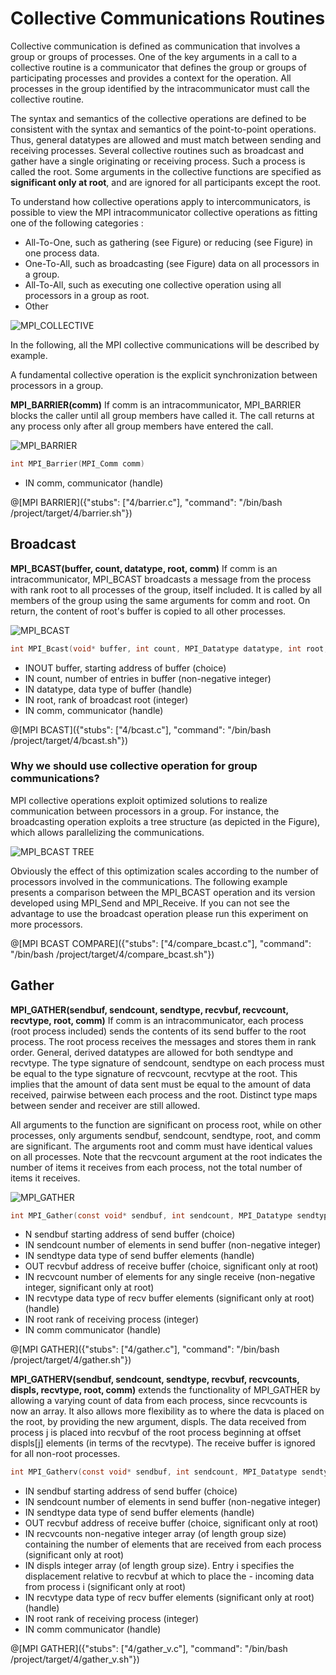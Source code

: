 # Collective Communications Routines

Collective communication is defined as communication that involves a group or groups of processes. One of the key arguments in a call to a collective routine is a communicator that defines the group or groups of participating processes and provides a context for the operation. All processes in the group identified by the intracommunicator must call the collective routine.

The syntax and semantics of the collective operations are defined to be consistent with the syntax and semantics of the point-to-point operations. Thus, general datatypes are allowed and must match between sending and receiving processes. Several collective routines such as broadcast and gather have a single originating or receiving process. Such a process is called the root. Some arguments in the collective functions are specified as **significant only at root**, and are ignored for all participants except the root. 

To understand how collective operations apply to intercommunicators, is possible to view the MPI intracommunicator collective operations as fitting one of the following categories :
- All-To-One, such as gathering (see Figure) or reducing (see Figure)  in one process data.
- One-To-All, such as broadcasting (see Figure)  data on all processors in a group.
- All-To-All, such as executing one collective operation using all processors in a group as root.
- Other

![MPI_COLLECTIVE](/img/coll-fig1-22.gif)

In the following, all the MPI collective communications will be described by example.

A fundamental collective operation is the explicit synchronization between processors in a group.

**MPI_BARRIER(comm)** If comm is an intracommunicator, MPI_BARRIER blocks the caller until all group members have called it. The call returns at any process only after all group members have entered the call.

![MPI_BARRIER](/img/barrier.png)

```c
int MPI_Barrier(MPI_Comm comm)
```
- IN comm, communicator (handle)


@[MPI BARRIER]({"stubs": ["4/barrier.c"], "command": "/bin/bash /project/target/4/barrier.sh"})

## Broadcast

**MPI_BCAST(buffer, count, datatype, root, comm)** If comm is an intracommunicator, MPI_BCAST broadcasts a message from the process with rank root to all processes of the group, itself included. It is called by all members of the group using the same arguments for comm and root. On return, the content of root's buffer is copied to all other processes.

![MPI_BCAST](/img/MPI_BCAST.png)

```c
int MPI_Bcast(void* buffer, int count, MPI_Datatype datatype, int root,MPI_Comm comm)
```
- INOUT buffer, starting address of buffer (choice)
- IN count, number of entries in buffer (non-negative integer)
- IN datatype, data type of buffer (handle)
- IN root, rank of broadcast root (integer)
- IN comm, communicator (handle)

@[MPI BCAST]({"stubs": ["4/bcast.c"], "command": "/bin/bash /project/target/4/bcast.sh"})

### Why we should use collective operation for group communications?

MPI collective operations exploit optimized solutions to realize communication between processors in a group. For instance, the broadcasting operation exploits a tree structure  (as depicted in the Figure), which allows parallelizing the communications. 


![MPI_BCAST TREE](/img/broadcast_tree.png)


Obviously the effect of this optimization scales according to the number of processors involved in the communications. The following example presents a comparison between the MPI_BCAST operation and its version developed using MPI_Send and MPI_Receive. If you can not see the advantage to use the broadcast operation please run this experiment on more processors.

@[MPI BCAST COMPARE]({"stubs": ["4/compare_bcast.c"], "command": "/bin/bash /project/target/4/compare_bcast.sh"})

## Gather

**MPI_GATHER(sendbuf, sendcount, sendtype, recvbuf, recvcount, recvtype, root, comm)** If comm is an intracommunicator, each process (root process included) sends the contents of its send buffer to the root process. The root process receives the messages and stores them in rank order. General, derived datatypes are allowed for both sendtype and recvtype. The type signature of sendcount, sendtype on each process must be equal to the type signature of recvcount, recvtype at the root. This implies that the amount of data sent must be equal to the amount of data received, pairwise between each process and the root. Distinct type maps between sender and receiver are still allowed.

All arguments to the function are significant on process root, while on other processes, only arguments sendbuf, sendcount, sendtype, root, and comm are significant. The arguments root and comm must have identical values on all processes. Note that the recvcount argument at the root indicates the number of items it receives from each process, not the total number of items it receives.

![MPI_GATHER](/img/gather.png)

```c
int MPI_Gather(const void* sendbuf, int sendcount, MPI_Datatype sendtype,void* recvbuf, int recvcount, MPI_Datatype recvtype, int root,MPI_Comm comm)
```
- N sendbuf	starting address of send buffer (choice)
- IN sendcount	number of elements in send buffer (non-negative integer)
- IN sendtype	data type of send buffer elements (handle)
- OUT recvbuf	address of receive buffer (choice, significant only at root)
- IN recvcount	number of elements for any single receive (non-negative integer, significant only at root)
- IN recvtype	data type of recv buffer elements (significant only at root) (handle)
- IN root	rank of receiving process (integer)
- IN comm	communicator (handle)

@[MPI GATHER]({"stubs": ["4/gather.c"], "command": "/bin/bash /project/target/4/gather.sh"})


**MPI_GATHERV(sendbuf, sendcount, sendtype, recvbuf, recvcounts, displs, recvtype, root, comm)** extends the functionality of MPI_GATHER by allowing a varying count of data from each process, since recvcounts is now an array. It also allows more flexibility as to where the data is placed on the root, by providing the new argument, displs. The data received from process j is placed into recvbuf of the root process beginning at offset displs[j] elements (in terms of the recvtype). The receive buffer is ignored for all non-root processes.


```c
int MPI_Gatherv(const void* sendbuf, int sendcount, MPI_Datatype sendtype, void* recvbuf, const int recvcounts[], const int displs[], MPI_Datatype recvtype, int root, MPI_Comm comm)
```
- IN sendbuf	starting address of send buffer (choice)
- IN sendcount	number of elements in send buffer (non-negative integer)
- IN sendtype	data type of send buffer elements (handle)
- OUT recvbuf	address of receive buffer (choice, significant only at root)
- IN recvcounts	non-negative integer array (of length group size) containing the number of elements that are received from each process (significant only at root)
- IN displs	integer array (of length group size). Entry i specifies the displacement relative to recvbuf at which to place the - incoming data from process i (significant only at root)
- IN recvtype	data type of recv buffer elements (significant only at root) (handle)
- IN root	rank of receiving process (integer)
- IN comm	communicator (handle)

@[MPI GATHER]({"stubs": ["4/gather_v.c"], "command": "/bin/bash /project/target/4/gather_v.sh"})